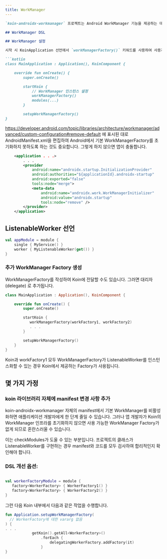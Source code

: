 ```yaml
---
title: WorkManager
---
```

```markdown
`koin-androidx-workmanager` 프로젝트는 Android WorkManager 기능을 제공하는 데 전념하고 있습니다.

## WorkManager DSL

## WorkManager 설정

시작 시 KoinApplication 선언에서 `workManagerFactory()` 키워드를 사용하여 사용자 정의 WorkManager 인스턴스를 설정합니다.

```kotlin
class MainApplication : Application(), KoinComponent {

    override fun onCreate() {
        super.onCreate()

        startKoin {
            // WorkManager 인스턴스 설정
            workManagerFactory()
            modules(...)
        }

        setupWorkManagerFactory()
}
```

https://developer.android.com/topic/libraries/architecture/workmanager/advanced/custom-configuration#remove-default 에 표시된 대로 AndroidManifest.xml을 편집하여 Android에서 기본 WorkManagerFactory를 초기화하지 못하도록 하는 것도 중요합니다. 그렇게 하지 않으면 앱이 충돌합니다.

```xml
    <application . . .>
        . . .
        <provider
            android:name="androidx.startup.InitializationProvider"
            android:authorities="${applicationId}.androidx-startup"
            android:exported="false"
            tools:node="merge">
            <meta-data
                android:name="androidx.work.WorkManagerInitializer"
                android:value="androidx.startup"
                tools:node="remove" />
        </provider>
    </application>
```

## ListenableWorker 선언

```kotlin
val appModule = module {
    single { MyService() }
    worker { MyListenableWorker(get()) }
}
```

### 추가 WorkManager Factory 생성

WorkManagerFactory를 작성하여 Koin에 전달할 수도 있습니다. 그러면 대리자 (delegate) 로 추가됩니다.

```kotlin
class MainApplication : Application(), KoinComponent {

    override fun onCreate() {
        super.onCreate()

        startKoin {
           workManagerFactory(workFactory1, workFactory2)
           . . .
        }

        setupWorkManagerFactory()
    }
}

```

Koin과 workFactory1 모두 WorkManagerFactory가 ListenableWorker를 인스턴스화할 수 있는 경우 Koin에서 제공하는 Factory가 사용됩니다.

## 몇 가지 가정

### koin 라이브러리 자체에 manifest 변경 사항 추가
koin-androidx-workmanager 자체의 manifest에서 기본 WorkManager를 비활성화하면 애플리케이션 개발자에게 한 단계 줄일 수 있습니다. 그러나 앱 개발자가 Koin의 WorkManager 인프라를 초기화하지 않으면 사용 가능한 WorkManager Factory가 없게 되므로 혼란스러울 수 있습니다.

이는 checkModules가 도울 수 있는 부분입니다. 프로젝트의 클래스가 ListenableWorker를 구현하는 경우 manifest와 코드를 모두 검사하여 합리적인지 확인해야 합니다.

### DSL 개선 옵션:
```kotlin

val workerFactoryModule = module {
   factory<WorkerFactory> { WorkerFactory1() }
   factory<WorkerFactory> { WorkerFactory2() }
}
```

그런 다음 Koin 내부에서 다음과 같은 작업을 수행합니다.

```kotlin
fun Application.setupWorkManagerFactory(
  // WorkerFactory에 대한 vararg 없음
) {
. . .
            getKoin().getAll<WorkerFactory>()
                .forEach {
                    delegatingWorkerFactory.addFactory(it)
                }
}
```
